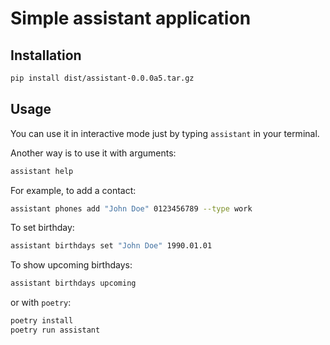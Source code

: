 # Simple assistant application

## Installation

```sh
pip install dist/assistant-0.0.0a5.tar.gz
```

## Usage

You can use it in interactive mode just by typing `assistant` in your terminal.

Another way is to use it with arguments:

```sh
assistant help

```

For example, to add a contact:

```sh
assistant phones add "John Doe" 0123456789 --type work
```

To set birthday:

```sh
assistant birthdays set "John Doe" 1990.01.01
```

To show upcoming birthdays:

```sh
assistant birthdays upcoming
```

or with `poetry`:

```sh
poetry install
poetry run assistant
```
